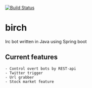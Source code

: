 [![Build Status](https://travis-ci.org/cannibalcow/birch.svg?branch=master)](https://travis-ci.org/cannibalcow/birch)

# birch
Irc bot written in Java using Spring boot

## Current features
	- Control overt bots by REST-api
	- Twitter trigger
	- Url grabber
	- Stock market feature
